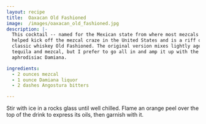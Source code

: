 ```yaml
---
layout: recipe
title:  Oaxacan Old Fashioned
image:  /images/oaxacan_old_fashioned.jpg
description: |-
  This cocktail -- named for the Mexican state from where most mezcals hail --
  helped kick off the mezcal craze in the United States and is a riff on the
  classic whiskey Old Fashioned. The original version mixes lightly aged reposado
  tequila and mezcal, but I prefer to go all in and amp it up with the ancient
  aphrodisiac Damiana.

ingredients:
  - 2 ounces mezcal
  - 1 ounce Damiana liquor
  - 2 dashes Angostura bitters

---
```

Stir with ice in a rocks glass until well chilled. Flame an orange peel over the
top of the drink to express its oils, then garnish with it.
